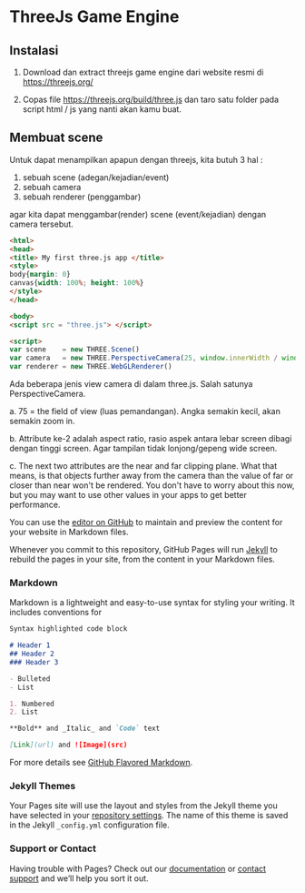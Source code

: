 # ThreeJs Game Engine

## Instalasi
   1. Download dan extract threejs game engine dari website resmi di  https://threejs.org/ 

   2. Copas file https://threejs.org/build/three.js dan taro satu folder pada script html / js yang nanti akan kamu buat.

## Membuat scene

   Untuk dapat menampilkan apapun dengan threejs, kita butuh 3 hal :
   1. sebuah scene (adegan/kejadian/event)
   2. sebuah camera
   3. sebuah renderer (penggambar)
   
   agar kita dapat menggambar(render) scene (event/kejadian) dengan camera tersebut.

   ```markdown
<html>
 <head>
  <title> My first three.js app </title>
  <style>
   body{margin: 0}
   canvas{width: 100%; height: 100%}
  </style>
 </head>

 <body>
  <script src = "three.js"> </script>

  <script>
   var scene    = new THREE.Scene()
   var camera   = new THREE.PerspectiveCamera(25, window.innerWidth / window.innerHeight, 0.1, 1000)
   var renderer = new THREE.WebGLRenderer()
   ```

Ada beberapa jenis view camera di dalam three.js. Salah satunya PerspectiveCamera.

a. 75 = the field of view (luas pemandangan). Angka semakin kecil, akan semakin zoom in.

b. Attribute ke-2 adalah aspect ratio, rasio aspek antara lebar screen dibagi dengan tinggi screen. Agar tampilan tidak lonjong/gepeng wide screen.

c. The next two attributes are the near and far clipping plane. What that means, is that objects further away from the camera than the value of far or closer than near won't be rendered. You don't have to worry about this now, but you may want to use other values in your apps to get better performance.





You can use the [editor on GitHub](https://github.com/nengkya/nengkya.github.io/edit/master/index.md) to maintain and preview the content for your website in Markdown files.

Whenever you commit to this repository, GitHub Pages will run [Jekyll](https://jekyllrb.com/) to rebuild the pages in your site, from the content in your Markdown files.

### Markdown

Markdown is a lightweight and easy-to-use syntax for styling your writing. It includes conventions for

```markdown
Syntax highlighted code block

# Header 1
## Header 2
### Header 3

- Bulleted
- List

1. Numbered
2. List

**Bold** and _Italic_ and `Code` text

[Link](url) and ![Image](src)
```

For more details see [GitHub Flavored Markdown](https://guides.github.com/features/mastering-markdown/).

### Jekyll Themes

Your Pages site will use the layout and styles from the Jekyll theme you have selected in your [repository settings](https://github.com/nengkya/nengkya.github.io/settings). The name of this theme is saved in the Jekyll `_config.yml` configuration file.

### Support or Contact

Having trouble with Pages? Check out our [documentation](https://help.github.com/categories/github-pages-basics/) or [contact support](https://github.com/contact) and we’ll help you sort it out.
